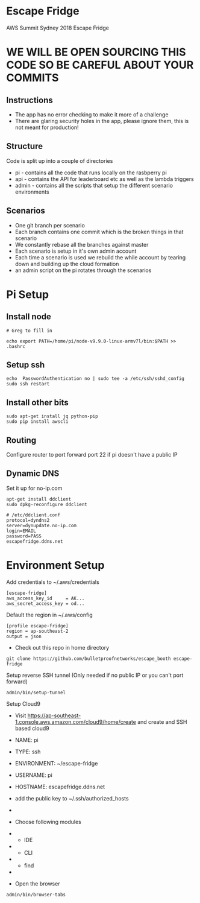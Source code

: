 # Escape Fridge

AWS Summit Sydney 2018 Escape Fridge

# WE WILL BE OPEN SOURCING THIS CODE SO BE CAREFUL ABOUT YOUR COMMITS

## Instructions

* The app has no error checking to make it more of a challenge
* There are glaring security holes in the app, please ignore them, this is not
  meant for production!

## Structure

Code is split up into a couple of directories

* pi - contains all the code that runs locally on the rasbperry pi
* api - contains the API for leaderboard etc as well as the lambda triggers
* admin - contains all the scripts that setup the different scenario
  environments

## Scenarios

* One git branch per scenario
* Each branch contains one commit which is the broken things in that scenario
* We constantly rebase all the branches against master
* Each scenario is setup in it's own admin account
* Each time a scenario is used we rebuild the while account by tearing down and
  building up the cloud formation
* an admin script on the pi rotates through the scenarios

# Pi Setup

## Install node
```
# Greg to fill in

echo export PATH=/home/pi/node-v9.9.0-linux-armv7l/bin:$PATH >> .bashrc
```

## Setup ssh
```
echo  PasswordAuthentication no | sudo tee -a /etc/ssh/sshd_config
sudo ssh restart
```

## Install other bits
```
sudo apt-get install jq python-pip
sudo pip install awscli
```

## Routing

Configure router to port forward port 22 if pi doesn't have a public IP

## Dynamic DNS

Set it up for no-ip.com
```
apt-get install ddclient
sudo dpkg-reconfigure ddclient

# /etc/ddclient.conf
protocol=dyndns2
server=dynupdate.no-ip.com
login=EMAIL
password=PASS
escapefridge.ddns.net
```

# Environment Setup

Add credentials to ~/.aws/credentials
```
[escape-fridge]
aws_access_key_id     = AK...
aws_secret_access_key = od...
```

Default the region in ~/.aws/config
```
[profile escape-fridge]
region = ap-southeast-2
output = json
```

* Check out this repo in home directory
```
git clone https://github.com/bulletproofnetworks/escape_booth escape-fridge
```

Setup reverse SSH tunnel (Only needed if no public IP or you can't port forward)
```
admin/bin/setup-tunnel
```

Setup Cloud9
* Visit https://ap-southeast-1.console.aws.amazon.com/cloud9/home/create and create and SSH based cloud9
* NAME: pi
* TYPE: ssh
* ENVIRONMENT: ~/escape-fridge
* USERNAME: pi
* HOSTNAME: escapefridge.ddns.net
* add the public key to ~/.ssh/authorized_hosts
*
*  Choose following modules
*    * IDE
*    * CLI
*    * find
* 

* Open the browser
```
admin/bin/browser-tabs
```
